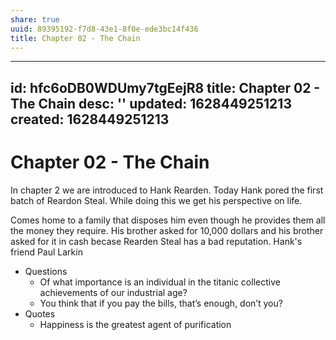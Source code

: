 ```yaml
---
share: true
uuid: 89395192-f7d8-43e1-8f0e-ede3bc14f436
title: Chapter 02 - The Chain
---
```

---
id: hfc6oDB0WDUmy7tgEejR8
title: Chapter 02 - The Chain
desc: ''
updated: 1628449251213
created: 1628449251213
---
# Chapter 02 - The Chain
In chapter 2 we are introduced to Hank Rearden. Today Hank pored the first batch of Reardon Steal. While doing this we get his perspective on life. 

Comes home to a family that disposes him even though he provides them all the money they require. His brother asked for 10,000 dollars and his brother asked for it in cash becase Rearden Steal has a bad reputation. Hank's friend Paul Larkin

*   Questions
    *   Of what importance is an individual in the titanic collective achievements of our industrial age?
    *   You think that if you pay the bills, that’s enough, don’t you?
*   Quotes
    *   Happiness is the greatest agent of purification

